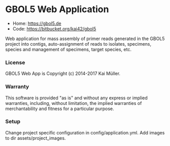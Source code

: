# GBOL5 Web Application 

- Home: https://gbol5.de
- Code: https://bitbucket.org/kai42/gbol5


Web application for mass assembly of primer reads generated in the GBOL5 project into contigs, auto-assignment of reads to isolates, specimens, species and management of specimens, target species, etc.


### License

GBOL5 Web App is Copyright (c) 2014-2017 Kai Müller.

### Warranty

This software is provided "as is" and without any express or implied
warranties, including, without limitation, the implied warranties of
merchantability and fitness for a particular purpose.


### Setup

Change project specific configuration in config/application.yml. Add images to dir assets/project_images.